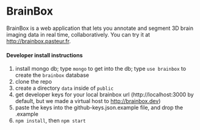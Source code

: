 # BrainBox
BrainBox is a web application that lets you annotate and segment 3D brain imaging data in real time, collaboratively. You can try it at http://brainbox.pasteur.fr.

#### Developer install instructions

1. install mongo db; type `mongo` to get into the db; type `use brainbox` to create the `brainbox` database
2. clone the repo
3. create a directory `data` inside of `public`
4. get developer keys for your local brainbox url (http://localhost:3000 by default, but we made a virtual host to http://brainbox.dev)
5. paste the keys into the github-keys.json.example file, and drop the .example
6. `npm install`, then `npm start`
